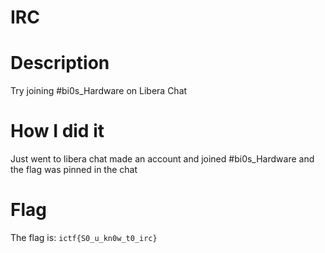 # IRC

# Description

Try joining #bi0s_Hardware on Libera Chat

# How I did it
Just went to libera chat made an account and joined #bi0s_Hardware and the flag was pinned in the chat

# Flag
The flag is: ```ictf{S0_u_kn0w_t0_irc}```